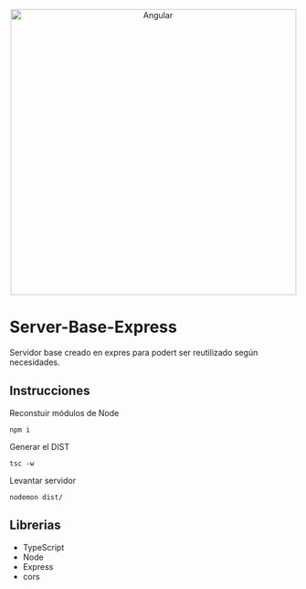 <p align="center">
  <img alt="Angular" src="https://cdn-images-1.medium.com/max/1200/1*hYfdBkfKgvtMoDcqk_LjWA.png" width="500">
</p>

# Server-Base-Express
Servidor base creado en expres para podert ser reutilizado según necesidades.

## Instrucciones

Reconstuir módulos de Node
```
npm i
```

Generar el DIST
```
tsc -w
```

Levantar servidor
```
nodemon dist/
```
## Librerias

* TypeScript
* Node
* Express
* cors
